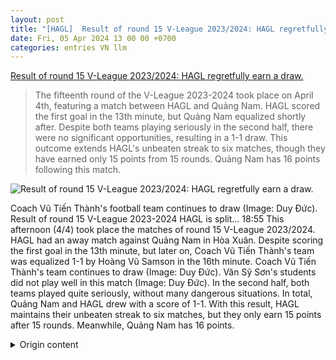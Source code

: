 ```yaml
---
layout: post
title: "[HAGL]  Result of round 15 V-League 2023/2024: HAGL regretfully earn a draw."
date: Fri, 05 Apr 2024 13 00 00 +0700
categories: entries VN llm
---
```

[ Result of round 15 V-League 2023/2024: HAGL regretfully earn a draw.](https://vov.vn/the-thao/ket-qua-vong-15-v-league-20232024-hagl-bi-chia-diem-dang-tiec-post1086960.vov)

> The fifteenth round of the V-League 2023-2024 took place on April 4th, featuring a match between HAGL and Quảng Nam. HAGL scored the first goal in the 13th minute, but Quảng Nam equalized shortly after. Despite both teams playing seriously in the second half, there were no significant opportunities, resulting in a 1-1 draw. This outcome extends HAGL's unbeaten streak to six matches, though they have earned only 15 points from 15 rounds. Quảng Nam has 16 points following this match.

![ Result of round 15 V-League 2023/2024: HAGL regretfully earn a draw.](https://vov-media.emitech.vn/sites/default/files/styles/og_image/public/2024-04/z5316032085777_376cc0f8139426a720c6a8408536f546.jpg?v=1712360743)

 Coach Vũ Tiến Thành's football team continues to draw (Image: Duy Đức). Result of round 15 V-League 2023-2024 HAGL is split...
18:55
This afternoon (4/4) took place the matches of round 15 V-League 2023/2024. HAGL had an away match against Quảng Nam in Hòa Xuân. Despite scoring the first goal in the 13th minute, but later on, Coach Vũ Tiến Thành's team was equalized 1-1 by Hoàng Vũ Samson in the 16th minute.
Coach Vũ Tiến Thành's team continues to draw (Image: Duy Đức).
Văn Sỹ Sơn's students did not play well in this match (Image: Duy Đức).
In the second half, both teams played quite seriously, without many dangerous situations. In total, Quảng Nam and HAGL drew with a score of 1-1. With this result, HAGL maintains their unbeaten streak to six matches, but they only earn 15 points after 15 rounds. Meanwhile, Quảng Nam has 16 points.

<details>
  <summary>Origin content</summary>
  ---
layout: post
title: " [HAGL] Kết quả vòng 15 V-League 2023/2024: HAGL bị chia điểm đáng tiếc"
date: Fri, 05 Apr 2024 13:00:00 +0700
categories: entries VN
---
[Kết quả vòng 15 V-League 2023/2024: HAGL bị chia điểm đáng tiếc](https://vov.vn/the-thao/ket-qua-vong-15-v-league-20232024-hagl-bi-chia-diem-dang-tiec-post1086960.vov)

![Kết quả vòng 15 V-League 2023/2024: HAGL bị chia điểm đáng tiếc](https://vov-media.emitech.vn/sites/default/files/styles/og_image/public/2024-04/z5316032085777_376cc0f8139426a720c6a8408536f546.jpg?v=1712360743)

Đội bóng của HLV Vũ Tiến Thành tiếp tục hòa (Ảnh: Duy Đức). ket qua vong 15 v-league 2023 2024 hagl bi chia ...

18:55

Chiều nay (4/4) đã diễn ra các trận đấu của vòng 15 V-League 2023/2024. HAGL có chuyến làm khách trước Quảng Nam ở Hòa Xuân. Mặc dù có bàn mở tỉ số ở phút 13, nhưng sau đó đội bóng của HLV Vũ Tiến Thành bị Hoàng Vũ Samson gỡ hòa 1-1 ở phút 16.

Đội bóng của HLV Vũ Tiến Thành tiếp tục hòa (Ảnh: Duy Đức).

Các học trò của HLV Văn Sỹ Sơn chơi không tốt ở trận đấu này (Ảnh: Duy Đức).

Trong hiệp 2, hai đội chơi khá thực dụng, không có nhiều tình huống bóng nguy hiểm. Chung cuộc, Quảng Nam với HAGL hòa nhau với tỉ số 1-1. Với kết quả này, HAGL duy trì chuỗi trận bất bại lên con số 6, nhưng họ mới có được 15 điểm sau 15 vòng đấu. Trong khi đó, Quảng Nam có 16 điểm.


</details>
